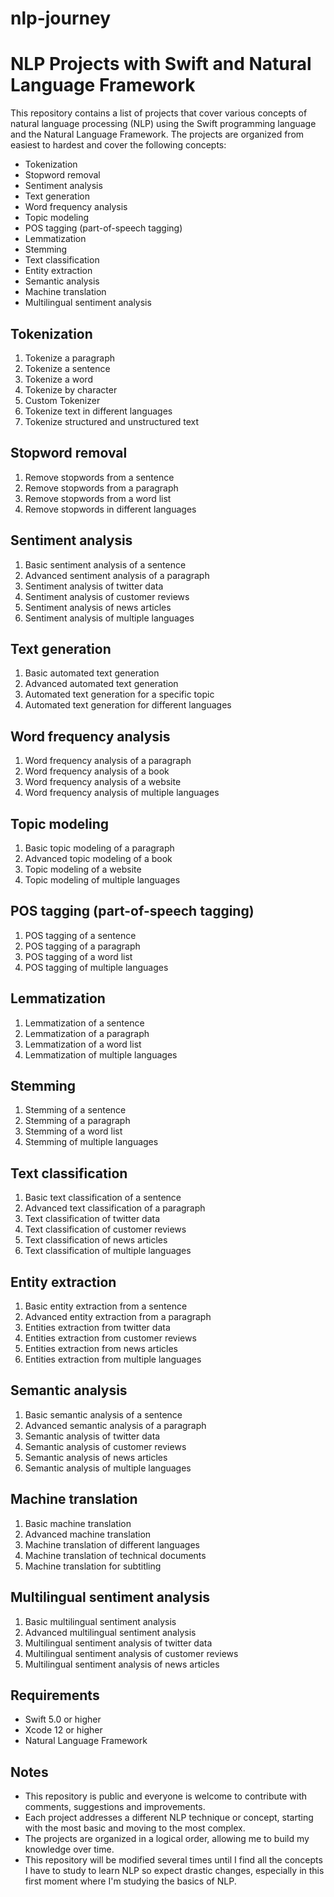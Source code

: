 # nlp-journey

# NLP Projects with Swift and Natural Language Framework

This repository contains a list of projects that cover various concepts of natural language processing (NLP) using the Swift programming language and the Natural Language Framework. The projects are organized from easiest to hardest and cover the following concepts:

- Tokenization
- Stopword removal
- Sentiment analysis
- Text generation
- Word frequency analysis
- Topic modeling
- POS tagging (part-of-speech tagging)
- Lemmatization
- Stemming
- Text classification
- Entity extraction
- Semantic analysis
- Machine translation
- Multilingual sentiment analysis

## Tokenization
1. Tokenize a paragraph
2. Tokenize a sentence
3. Tokenize a word
4. Tokenize by character
5. Custom Tokenizer
6. Tokenize text in different languages
7. Tokenize structured and unstructured text

## Stopword removal
1. Remove stopwords from a sentence
2. Remove stopwords from a paragraph
3. Remove stopwords from a word list
4. Remove stopwords in different languages

## Sentiment analysis
1. Basic sentiment analysis of a sentence
2. Advanced sentiment analysis of a paragraph
3. Sentiment analysis of twitter data
4. Sentiment analysis of customer reviews
5. Sentiment analysis of news articles
6. Sentiment analysis of multiple languages

## Text generation
1. Basic automated text generation
2. Advanced automated text generation
3. Automated text generation for a specific topic
4. Automated text generation for different languages

## Word frequency analysis
1. Word frequency analysis of a paragraph
2. Word frequency analysis of a book
3. Word frequency analysis of a website
4. Word frequency analysis of multiple languages

## Topic modeling
1. Basic topic modeling of a paragraph
2. Advanced topic modeling of a book
3. Topic modeling of a website
4. Topic modeling of multiple languages

## POS tagging (part-of-speech tagging)
1. POS tagging of a sentence
2. POS tagging of a paragraph
3. POS tagging of a word list
4. POS tagging of multiple languages

## Lemmatization
1. Lemmatization of a sentence
2. Lemmatization of a paragraph
3. Lemmatization of a word list
4. Lemmatization of multiple languages

## Stemming
1. Stemming of a sentence
2. Stemming of a paragraph
3. Stemming of a word list
4. Stemming of multiple languages

## Text classification
1. Basic text classification of a sentence
2. Advanced text classification of a paragraph
3. Text classification of twitter data
4. Text classification of customer reviews
5. Text classification of news articles
6. Text classification of multiple languages

## Entity extraction
1. Basic entity extraction from a sentence
2. Advanced entity extraction from a paragraph
3. Entities extraction from twitter data
4. Entities extraction from customer reviews
5. Entities extraction from news articles
6. Entities extraction from multiple languages

## Semantic analysis
1. Basic semantic analysis of a sentence
2. Advanced semantic analysis of a paragraph
3. Semantic analysis of twitter data
4. Semantic analysis of customer reviews
5. Semantic analysis of news articles
6. Semantic analysis of multiple languages

## Machine translation
1. Basic machine translation
2. Advanced machine translation
3. Machine translation of different languages
4. Machine translation of technical documents
5. Machine translation for subtitling

## Multilingual sentiment analysis
1. Basic multilingual sentiment analysis
2. Advanced multilingual sentiment analysis
3. Multilingual sentiment analysis of twitter data
4. Multilingual sentiment analysis of customer reviews
5. Multilingual sentiment analysis of news articles

## Requirements
- Swift 5.0 or higher
- Xcode 12 or higher
- Natural Language Framework

## Notes
- This repository is public and everyone is welcome to contribute with comments, suggestions and improvements.
- Each project addresses a different NLP technique or concept, starting with the most basic and moving to the most complex.
- The projects are organized in a logical order, allowing me to build my knowledge over time.
- This repository will be modified several times until I find all the concepts I have to study to learn NLP so expect drastic changes, especially in this first moment where I'm studying the basics of NLP.
